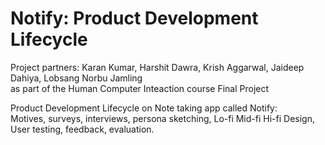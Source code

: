 # Notify: Product Development Lifecycle

Project partners: Karan Kumar, Harshit Dawra, Krish Aggarwal, Jaideep Dahiya, Lobsang Norbu Jamling  
as part of the Human Computer Inteaction course Final Project  

Product Development Lifecycle on Note taking app called Notify:  
Motives, surveys, interviews, persona sketching, Lo-fi Mid-fi Hi-fi Design, User testing, feedback, evaluation.
